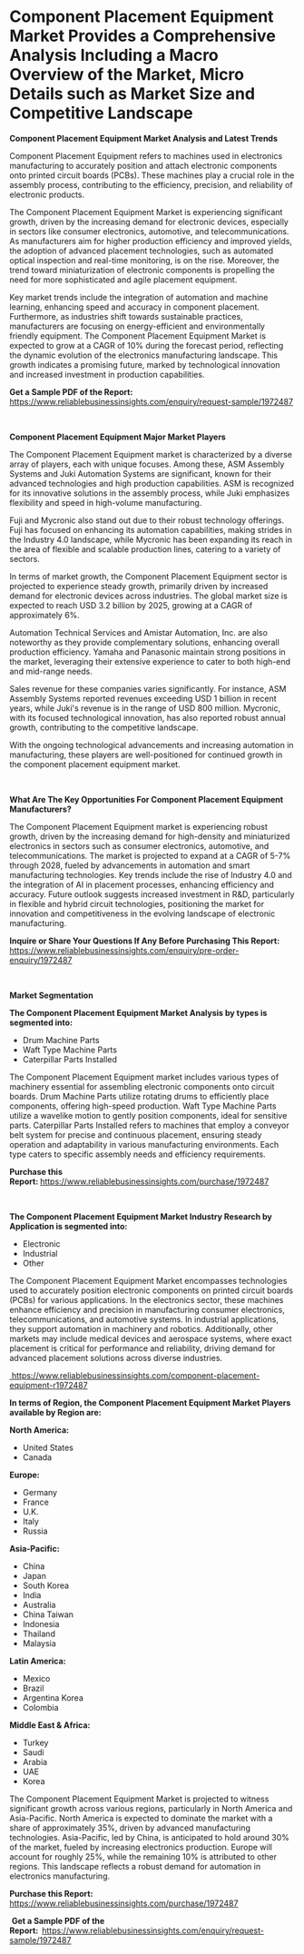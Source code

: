 <p><h1>Component Placement Equipment Market Provides a Comprehensive Analysis Including a Macro Overview of the Market, Micro Details such as Market Size and Competitive Landscape</h1></p><p><strong>Component Placement Equipment Market Analysis and Latest Trends</strong></p>
<p><p>Component Placement Equipment refers to machines used in electronics manufacturing to accurately position and attach electronic components onto printed circuit boards (PCBs). These machines play a crucial role in the assembly process, contributing to the efficiency, precision, and reliability of electronic products.</p><p>The Component Placement Equipment Market is experiencing significant growth, driven by the increasing demand for electronic devices, especially in sectors like consumer electronics, automotive, and telecommunications. As manufacturers aim for higher production efficiency and improved yields, the adoption of advanced placement technologies, such as automated optical inspection and real-time monitoring, is on the rise. Moreover, the trend toward miniaturization of electronic components is propelling the need for more sophisticated and agile placement equipment.</p><p>Key market trends include the integration of automation and machine learning, enhancing speed and accuracy in component placement. Furthermore, as industries shift towards sustainable practices, manufacturers are focusing on energy-efficient and environmentally friendly equipment. The Component Placement Equipment Market is expected to grow at a CAGR of 10% during the forecast period, reflecting the dynamic evolution of the electronics manufacturing landscape. This growth indicates a promising future, marked by technological innovation and increased investment in production capabilities.</p></p>
<p><strong>Get a Sample PDF of the Report:&nbsp;</strong> <a href="https://www.reliablebusinessinsights.com/enquiry/request-sample/1972487?utm_campaign=3213&utm_medium=2&utm_source=Github&utm_content=ia&utm_term=12042025&utm_id=component-placement-equipment">https://www.reliablebusinessinsights.com/enquiry/request-sample/1972487</a></p>
<p>&nbsp;</p>
<p><strong>Component Placement Equipment Major Market Players</strong></p>
<p><p>The Component Placement Equipment market is characterized by a diverse array of players, each with unique focuses. Among these, ASM Assembly Systems and Juki Automation Systems are significant, known for their advanced technologies and high production capabilities. ASM is recognized for its innovative solutions in the assembly process, while Juki emphasizes flexibility and speed in high-volume manufacturing.</p><p>Fuji and Mycronic also stand out due to their robust technology offerings. Fuji has focused on enhancing its automation capabilities, making strides in the Industry 4.0 landscape, while Mycronic has been expanding its reach in the area of flexible and scalable production lines, catering to a variety of sectors.</p><p>In terms of market growth, the Component Placement Equipment sector is projected to experience steady growth, primarily driven by increased demand for electronic devices across industries. The global market size is expected to reach USD 3.2 billion by 2025, growing at a CAGR of approximately 6%.</p><p>Automation Technical Services and Amistar Automation, Inc. are also noteworthy as they provide complementary solutions, enhancing overall production efficiency. Yamaha and Panasonic maintain strong positions in the market, leveraging their extensive experience to cater to both high-end and mid-range needs.</p><p>Sales revenue for these companies varies significantly. For instance, ASM Assembly Systems reported revenues exceeding USD 1 billion in recent years, while Juki's revenue is in the range of USD 800 million. Mycronic, with its focused technological innovation, has also reported robust annual growth, contributing to the competitive landscape.</p><p>With the ongoing technological advancements and increasing automation in manufacturing, these players are well-positioned for continued growth in the component placement equipment market.</p></p>
<p>&nbsp;</p>
<p><strong>What Are The Key Opportunities For Component Placement Equipment Manufacturers?</strong></p>
<p><p>The Component Placement Equipment market is experiencing robust growth, driven by the increasing demand for high-density and miniaturized electronics in sectors such as consumer electronics, automotive, and telecommunications. The market is projected to expand at a CAGR of 5-7% through 2028, fueled by advancements in automation and smart manufacturing technologies. Key trends include the rise of Industry 4.0 and the integration of AI in placement processes, enhancing efficiency and accuracy. Future outlook suggests increased investment in R&D, particularly in flexible and hybrid circuit technologies, positioning the market for innovation and competitiveness in the evolving landscape of electronic manufacturing.</p></p>
<p><strong>Inquire or Share Your Questions If Any Before Purchasing This Report:</strong> <a href="https://www.reliablebusinessinsights.com/enquiry/pre-order-enquiry/1972487?utm_campaign=3213&utm_medium=2&utm_source=Github&utm_content=ia&utm_term=12042025&utm_id=component-placement-equipment">https://www.reliablebusinessinsights.com/enquiry/pre-order-enquiry/1972487</a></p>
<p>&nbsp;</p>
<p><strong>Market Segmentation</strong></p>
<p><strong>The Component Placement Equipment Market Analysis by types is segmented into:</strong></p>
<p><ul><li>Drum Machine Parts</li><li>Waft Type Machine Parts</li><li>Caterpillar Parts Installed</li></ul></p>
<p><p>The Component Placement Equipment market includes various types of machinery essential for assembling electronic components onto circuit boards. Drum Machine Parts utilize rotating drums to efficiently place components, offering high-speed production. Waft Type Machine Parts utilize a wavelike motion to gently position components, ideal for sensitive parts. Caterpillar Parts Installed refers to machines that employ a conveyor belt system for precise and continuous placement, ensuring steady operation and adaptability in various manufacturing environments. Each type caters to specific assembly needs and efficiency requirements.</p></p>
<p><strong>Purchase this Report:&nbsp;</strong><a href="https://www.reliablebusinessinsights.com/purchase/1972487?utm_campaign=3213&utm_medium=2&utm_source=Github&utm_content=ia&utm_term=12042025&utm_id=component-placement-equipment">https://www.reliablebusinessinsights.com/purchase/1972487</a></p>
<p>&nbsp;</p>
<p><strong>The Component Placement Equipment Market Industry Research by Application is segmented into:</strong></p>
<p><ul><li>Electronic</li><li>Industrial</li><li>Other</li></ul></p>
<p><p>The Component Placement Equipment Market encompasses technologies used to accurately position electronic components on printed circuit boards (PCBs) for various applications. In the electronics sector, these machines enhance efficiency and precision in manufacturing consumer electronics, telecommunications, and automotive systems. In industrial applications, they support automation in machinery and robotics. Additionally, other markets may include medical devices and aerospace systems, where exact placement is critical for performance and reliability, driving demand for advanced placement solutions across diverse industries.</p></p>
<p><a href="https://www.reliablebusinessinsights.com/component-placement-equipment-r1972487?utm_campaign=3213&utm_medium=2&utm_source=Github&utm_content=ia&utm_term=12042025&utm_id=component-placement-equipment">&nbsp;https://www.reliablebusinessinsights.com/component-placement-equipment-r1972487</a></p>
<p><strong>In terms of Region, the Component Placement Equipment Market Players available by Region are:</strong></p>
<p>
    <p> <strong> North America: </strong>
        <ul>
            <li>United States</li>
            <li>Canada</li>
        </ul>
        </p> 
    <p> <strong> Europe: </strong>
        <ul>
            <li>Germany</li>
            <li>France</li>
            <li>U.K.</li>
            <li>Italy</li>
            <li>Russia</li>
        </ul>
        </p> 
    <p> <strong> Asia-Pacific: </strong>
        <ul>
            <li>China</li>
            <li>Japan</li>
            <li>South Korea</li>
            <li>India</li>
            <li>Australia</li>
            <li>China Taiwan</li>
            <li>Indonesia</li>
            <li>Thailand</li>
            <li>Malaysia</li>
        </ul>
        </p> 
    <p> <strong> Latin America: </strong>
        <ul>
            <li>Mexico</li>
            <li>Brazil</li>
            <li>Argentina Korea</li>
            <li>Colombia</li>
        </ul>
        </p> 
    <p> <strong> Middle East & Africa: </strong>
        <ul>
            <li>Turkey</li>
            <li>Saudi</li>
            <li>Arabia</li>
            <li>UAE</li>
            <li>Korea</li>
        </ul>
    </p>
    </p>
<p><p>The Component Placement Equipment Market is projected to witness significant growth across various regions, particularly in North America and Asia-Pacific. North America is expected to dominate the market with a share of approximately 35%, driven by advanced manufacturing technologies. Asia-Pacific, led by China, is anticipated to hold around 30% of the market, fueled by increasing electronics production. Europe will account for roughly 25%, while the remaining 10% is attributed to other regions. This landscape reflects a robust demand for automation in electronics manufacturing.</p></p>
<p><strong>Purchase this Report: </strong><a href="https://www.reliablebusinessinsights.com/purchase/1972487?utm_campaign=3213&utm_medium=2&utm_source=Github&utm_content=ia&utm_term=12042025&utm_id=component-placement-equipment">https://www.reliablebusinessinsights.com/purchase/1972487</a></p>
<p>&nbsp;<strong>Get a Sample PDF of the Report:&nbsp;&nbsp;</strong><a href="https://www.reliablebusinessinsights.com/enquiry/request-sample/1972487?utm_campaign=3213&utm_medium=2&utm_source=Github&utm_content=ia&utm_term=12042025&utm_id=component-placement-equipment">https://www.reliablebusinessinsights.com/enquiry/request-sample/1972487</a></p>
<p><strong></strong></p>
<p><p></p><p></p><p></p></p>